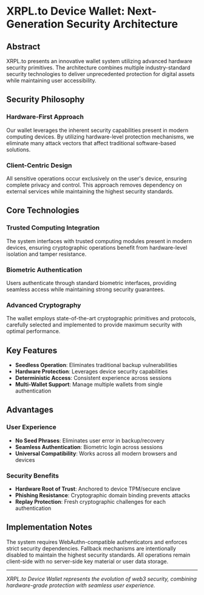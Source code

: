 # XRPL.to Device Wallet: Next-Generation Security Architecture

## Abstract

XRPL.to presents an innovative wallet system utilizing advanced hardware security primitives. The architecture combines multiple industry-standard security technologies to deliver unprecedented protection for digital assets while maintaining user accessibility.

## Security Philosophy

### Hardware-First Approach
Our wallet leverages the inherent security capabilities present in modern computing devices. By utilizing hardware-level protection mechanisms, we eliminate many attack vectors that affect traditional software-based solutions.

### Client-Centric Design
All sensitive operations occur exclusively on the user's device, ensuring complete privacy and control. This approach removes dependency on external services while maintaining the highest security standards.

## Core Technologies

### Trusted Computing Integration
The system interfaces with trusted computing modules present in modern devices, ensuring cryptographic operations benefit from hardware-level isolation and tamper resistance.

### Biometric Authentication
Users authenticate through standard biometric interfaces, providing seamless access while maintaining strong security guarantees.

### Advanced Cryptography
The wallet employs state-of-the-art cryptographic primitives and protocols, carefully selected and implemented to provide maximum security with optimal performance.

## Key Features

- **Seedless Operation**: Eliminates traditional backup vulnerabilities
- **Hardware Protection**: Leverages device security capabilities
- **Deterministic Access**: Consistent experience across sessions
- **Multi-Wallet Support**: Manage multiple wallets from single authentication

## Advantages

### User Experience
- **No Seed Phrases**: Eliminates user error in backup/recovery
- **Seamless Authentication**: Biometric login across sessions
- **Universal Compatibility**: Works across all modern browsers and devices

### Security Benefits
- **Hardware Root of Trust**: Anchored to device TPM/secure enclave
- **Phishing Resistance**: Cryptographic domain binding prevents attacks
- **Replay Protection**: Fresh cryptographic challenges for each authentication

## Implementation Notes

The system requires WebAuthn-compatible authenticators and enforces strict security dependencies. Fallback mechanisms are intentionally disabled to maintain the highest security standards. All operations remain client-side with no server-side key material or user data storage.

---

*XRPL.to Device Wallet represents the evolution of web3 security, combining hardware-grade protection with seamless user experience.*
